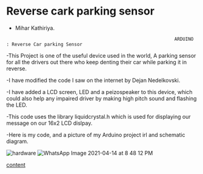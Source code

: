 # Reverse cark parking sensor
 - Mihar Kathiriya.

```                                                               ARDUINO : Reverse Car parking Sensor                                                                         ```
 
 -This Project is one of the useful device used in the world, A parking sensor for all the drivers out there who keep denting their car while parking it in reverse.
 
 -I have modified the code I saw on the internet by Dejan Nedelkovski. 
 
 -I have added a LCD screen, LED and a peizospeaker to this device, which could also help any impaired driver by making high pitch sound and flashing the LED.
 
 -This code uses the library liquidcrystal.h which is used for displaying our message on our 16x2 LCD dislpay.
 
 -Here is my code, and a picture of my Arduino project irl and schematic diagram.
 
![hardware](https://user-images.githubusercontent.com/60302630/114806286-bb053000-9d61-11eb-8567-504660b5b376.jpg)
![WhatsApp Image 2021-04-14 at 8 48 12 PM](https://user-images.githubusercontent.com/60302630/114807001-df154100-9d62-11eb-930d-26900fb40dab.jpeg)

[content](url)

 
 
